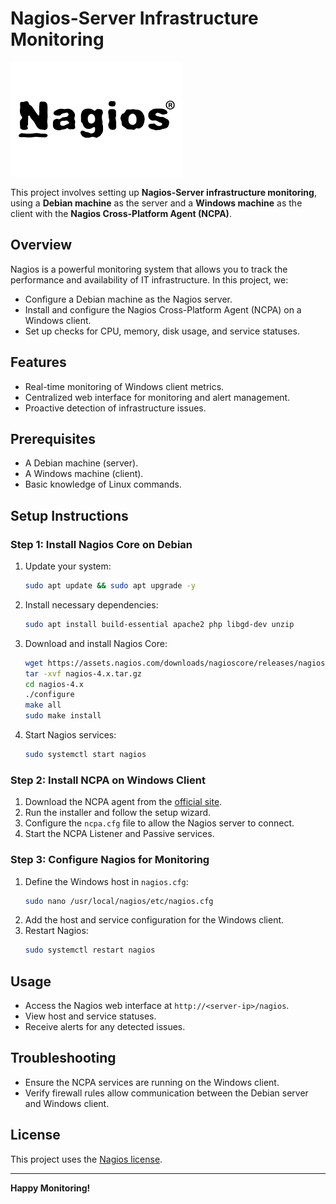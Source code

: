 # Nagios-Server Infrastructure Monitoring

![Nagios Logo](https://github.com/hrishi-d-d/test/blob/main/download%20(9).png)

This project involves setting up **Nagios-Server infrastructure monitoring**, using a **Debian machine** as the server and a **Windows machine** as the client with the **Nagios Cross-Platform Agent (NCPA)**.

## Overview
Nagios is a powerful monitoring system that allows you to track the performance and availability of IT infrastructure. In this project, we:
- Configure a Debian machine as the Nagios server.
- Install and configure the Nagios Cross-Platform Agent (NCPA) on a Windows client.
- Set up checks for CPU, memory, disk usage, and service statuses.

## Features
- Real-time monitoring of Windows client metrics.
- Centralized web interface for monitoring and alert management.
- Proactive detection of infrastructure issues.

## Prerequisites
- A Debian machine (server).
- A Windows machine (client).
- Basic knowledge of Linux commands.

## Setup Instructions

### Step 1: Install Nagios Core on Debian
1. Update your system:
   ```bash
   sudo apt update && sudo apt upgrade -y
   ```
2. Install necessary dependencies:
   ```bash
   sudo apt install build-essential apache2 php libgd-dev unzip
   ```
3. Download and install Nagios Core:
   ```bash
   wget https://assets.nagios.com/downloads/nagioscore/releases/nagios-4.x.tar.gz
   tar -xvf nagios-4.x.tar.gz
   cd nagios-4.x
   ./configure
   make all
   sudo make install
   ```
4. Start Nagios services:
   ```bash
   sudo systemctl start nagios
   ```

### Step 2: Install NCPA on Windows Client
1. Download the NCPA agent from the [official site](https://www.nagios.org/ncpa/).
2. Run the installer and follow the setup wizard.
3. Configure the `ncpa.cfg` file to allow the Nagios server to connect.
4. Start the NCPA Listener and Passive services.

### Step 3: Configure Nagios for Monitoring
1. Define the Windows host in `nagios.cfg`:
   ```bash
   sudo nano /usr/local/nagios/etc/nagios.cfg
   ```
2. Add the host and service configuration for the Windows client.
3. Restart Nagios:
   ```bash
   sudo systemctl restart nagios
   ```

## Usage
- Access the Nagios web interface at `http://<server-ip>/nagios`.
- View host and service statuses.
- Receive alerts for any detected issues.

## Troubleshooting
- Ensure the NCPA services are running on the Windows client.
- Verify firewall rules allow communication between the Debian server and Windows client.

## License
This project uses the [Nagios license](https://www.nagios.com/legal/licenses/).

---

**Happy Monitoring!**

